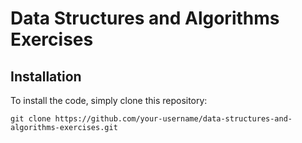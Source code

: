 # Data Structures and Algorithms Exercises

## Installation

To install the code, simply clone this repository:

```
git clone https://github.com/your-username/data-structures-and-algorithms-exercises.git
```

